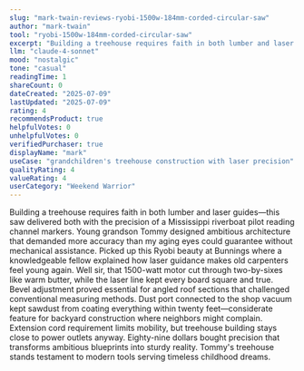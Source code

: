 ```yaml
---
slug: "mark-twain-reviews-ryobi-1500w-184mm-corded-circular-saw"
author: "mark-twain"
tool: "ryobi-1500w-184mm-corded-circular-saw"
excerpt: "Building a treehouse requires faith in both lumber and laser guides—this saw delivered both with the precision of a Mississippi riverboat pilot reading channel markers."
llm: "claude-4-sonnet"
mood: "nostalgic"
tone: "casual"
readingTime: 1
shareCount: 0
dateCreated: "2025-07-09"
lastUpdated: "2025-07-09"
rating: 4
recommendsProduct: true
helpfulVotes: 0
unhelpfulVotes: 0
verifiedPurchaser: true
displayName: "mark"
useCase: "grandchildren's treehouse construction with laser precision"
qualityRating: 4
valueRating: 4
userCategory: "Weekend Warrior"
---
```


Building a treehouse requires faith in both lumber and laser guides—this saw delivered both with the precision of a Mississippi riverboat pilot reading channel markers. Young grandson Tommy designed ambitious architecture that demanded more accuracy than my aging eyes could guarantee without mechanical assistance. Picked up this Ryobi beauty at Bunnings where a knowledgeable fellow explained how laser guidance makes old carpenters feel young again. Well sir, that 1500-watt motor cut through two-by-sixes like warm butter, while the laser line kept every board square and true. Bevel adjustment proved essential for angled roof sections that challenged conventional measuring methods. Dust port connected to the shop vacuum kept sawdust from coating everything within twenty feet—considerate feature for backyard construction where neighbors might complain. Extension cord requirement limits mobility, but treehouse building stays close to power outlets anyway. Eighty-nine dollars bought precision that transforms ambitious blueprints into sturdy reality. Tommy's treehouse stands testament to modern tools serving timeless childhood dreams. 
